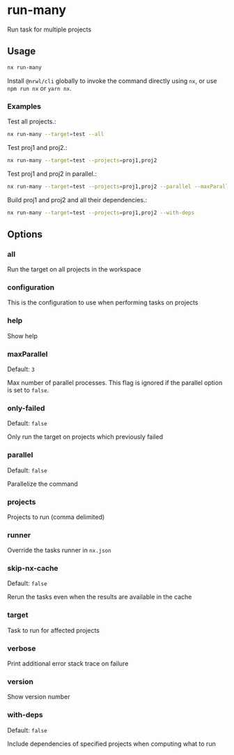 # run-many

Run task for multiple projects

## Usage

```bash
nx run-many
```

Install `@nrwl/cli` globally to invoke the command directly using `nx`, or use `npm run nx` or `yarn nx`.

### Examples

Test all projects.:

```bash
nx run-many --target=test --all
```

Test proj1 and proj2.:

```bash
nx run-many --target=test --projects=proj1,proj2
```

Test proj1 and proj2 in parallel.:

```bash
nx run-many --target=test --projects=proj1,proj2 --parallel --maxParallel=2
```

Build proj1 and proj2 and all their dependencies.:

```bash
nx run-many --target=test --projects=proj1,proj2 --with-deps
```

## Options

### all

Run the target on all projects in the workspace

### configuration

This is the configuration to use when performing tasks on projects

### help

Show help

### maxParallel

Default: `3`

Max number of parallel processes. This flag is ignored if the parallel option is set to `false`.

### only-failed

Default: `false`

Only run the target on projects which previously failed

### parallel

Default: `false`

Parallelize the command

### projects

Projects to run (comma delimited)

### runner

Override the tasks runner in `nx.json`

### skip-nx-cache

Default: `false`

Rerun the tasks even when the results are available in the cache

### target

Task to run for affected projects

### verbose

Print additional error stack trace on failure

### version

Show version number

### with-deps

Default: `false`

Include dependencies of specified projects when computing what to run
